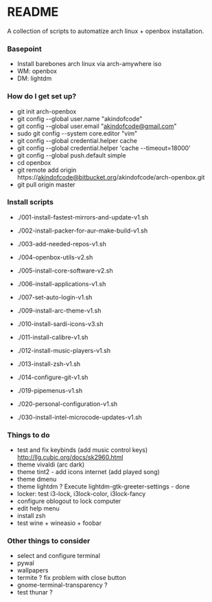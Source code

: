 # README #

A collection of scripts to automatize arch linux + openbox installation.

### Basepoint ###

* Install barebones arch linux via arch-amywhere iso
* WM: openbox
* DM: lightdm

### How do I get set up? ###

* git init arch-openbox
* git config --global user.name "akindofcode"
* git config --global user.email "akindofcode@gmail.com"
* sudo git config --system core.editor "vim"
* git config --global credential.helper cache
* git config --global credential.helper 'cache --timeout=18000'
* git config --global push.default simple
* cd openbox
* git remote add origin https://akindofcode@bitbucket.org/akindofcode/arch-openbox.git
* git pull origin master

### Install scripts ###

* ./001-install-fastest-mirrors-and-update-v1.sh
* ./002-install-packer-for-aur-make-build-v1.sh
* ./003-add-needed-repos-v1.sh
* ./004-openbox-utils-v2.sh
* ./005-install-core-software-v2.sh
* ./006-install-applications-v1.sh
* ./007-set-auto-login-v1.sh
* ./009-install-arc-theme-v1.sh
* ./010-install-sardi-icons-v3.sh
* ./011-install-calibre-v1.sh
* ./012-install-music-players-v1.sh
* ./013-install-zsh-v1.sh

* ./014-configure-git-v1.sh
* ./019-pipemenus-v1.sh
* ./020-personal-configuration-v1.sh

* ./030-install-intel-microcode-updates-v1.sh


### Things to do ###

* test and fix keybinds (add music control keys) http://llg.cubic.org/docs/sk2960.html
* theme vivaldi (arc dark)
* theme tint2 - add icons internet (add played song)
* theme dmenu
* theme lightdm ? Execute lightdm-gtk-greeter-settings - done
* locker: test i3-lock, i3lock-color, i3lock-fancy
* configure oblogout to lock computer
* edit help menu
* install zsh
* test wine + wineasio + foobar

### Other things to consider ###

* select and configure terminal 
* pywal
* wallpapers
* termite ? fix problem with close button
* gnome-terminal-transparency ?
* test thunar ?